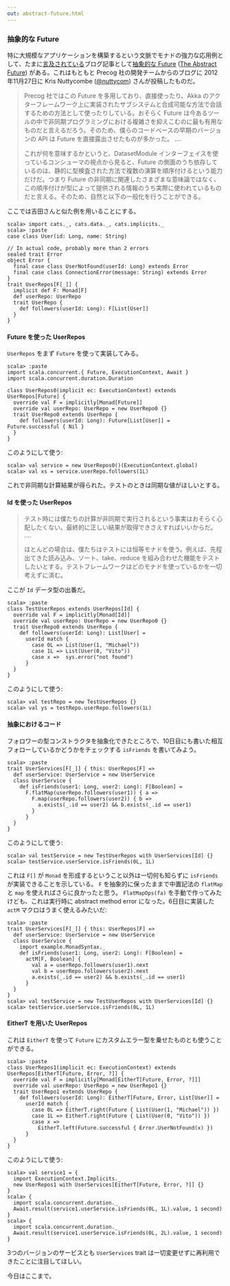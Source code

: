 ```yaml
---
out: abstract-future.html
---
```


  [afja]: http://eed3si9n.com/ja/the-abstract-future
  [af]: http://logji.blogspot.com/2014/02/the-abstract-future.html
  [truepower]: http://d.hatena.ne.jp/xuwei/20150329/1427599055

### 抽象的な Future

特に大規模なアプリケーションを構築するという文脈でモナドの強力な応用例として、たまに[言及されている][truepower]ブログ記事として[抽象的な Future][afja]
([The Abstract Future][af]) がある。これはもともと Precog 社の開発チームからのブログに 2012年11月27日に
Kris Nuttycombe ([@nuttycom](https://twitter.com/nuttycom)) さんが投稿したものだ。

> Precog 社ではこの Future を多用しており、直接使ったり、Akka のアクターフレームワーク上に実装されたサブシステムと合成可能な方法で会話するための方法として使ったりしている。おそらく Future は今あるツールの中で非同期プログラミングにおける複雑さを抑えこむのに最も有用なものだと言えるだろう。そのため、僕らのコードベースの早期のバージョンの API は Future を直接露出させたものが多かった。
> ....
>
> これが何を意味するかというと、DatasetModule インターフェイスを使っているコンシューマの視点から見ると、Future の側面のうち依存しているのは、静的に型検査された方法で複数の演算を順序付けるという能力だけだ。つまり Future の非同期に関連したさまざまな意味論ではなく、この順序付けが型によって提供される情報のうち実際に使われているものだと言える。そのため、自然と以下の一般化を行うことができる。

ここでは吉田さんと似た例を用いることにする。

```console:new
scala> import cats._, cats.data._, cats.implicits._
scala> :paste
case class User(id: Long, name: String)

// In actual code, probably more than 2 errors
sealed trait Error
object Error {
  final case class UserNotFound(userId: Long) extends Error
  final case class ConnectionError(message: String) extends Error
}
trait UserRepos[F[_]] {
  implicit def F: Monad[F]
  def userRepo: UserRepo
  trait UserRepo {
    def followers(userId: Long): F[List[User]]
  }
}
```

#### Future を使った UserRepos

`UserRepos` をまず `Future` を使って実装してみる。

```console
scala> :paste
import scala.concurrent.{ Future, ExecutionContext, Await }
import scala.concurrent.duration.Duration

class UserRepos0(implicit ec: ExecutionContext) extends UserRepos[Future] {
  override val F = implicitly[Monad[Future]]
  override val userRepo: UserRepo = new UserRepo0 {}
  trait UserRepo0 extends UserRepo {
    def followers(userId: Long): Future[List[User]] = Future.successful { Nil }
  }
}
```

このようにして使う:

```console
scala> val service = new UserRepos0()(ExecutionContext.global)
scala> val xs = service.userRepo.followers(1L)
```

これで非同期な計算結果が得られた。テストのときは同期な値がほしいとする。

#### Id を使った UserRepos

> テスト時には僕たちの計算が非同期で実行されるという事実はおそらく心配したくない。最終的に正しい結果が取得できさえすればいいからだ。
> ....
>
> ほとんどの場合は、僕たちはテストには恒等モナドを使う。例えば、先程出てきた読み込み、ソート、take、reduce を組み合わせた機能をテストしたいとする。テストフレームワークはどのモナドを使っているかを一切考えずに済む。

ここが `Id` データ型の出番だ。

```console
scala> :paste
class TestUserRepos extends UserRepos[Id] {
  override val F = implicitly[Monad[Id]]
  override val userRepo: UserRepo = new UserRepo0 {}
  trait UserRepo0 extends UserRepo {
    def followers(userId: Long): List[User] =
      userId match {
        case 0L => List(User(1, "Michael"))
        case 1L => List(User(0, "Vito"))
        case x =>  sys.error("not found")
      }
  }
}
```

このようにして使う:

```console
scala> val testRepo = new TestUserRepos {}
scala> val ys = testRepo.userRepo.followers(1L)
```

#### 抽象におけるコード

フォロワーの型コンストラクタを抽象化できたところで、10日目にも書いた相互フォローしているかどうかをチェックする `isFriends` を書いてみよう。

```console
scala> :paste
trait UserServices[F[_]] { this: UserRepos[F] =>
  def userService: UserService = new UserService
  class UserService {
    def isFriends(user1: Long, user2: Long): F[Boolean] =
      F.flatMap(userRepo.followers(user1)) { a =>
        F.map(userRepo.followers(user2)) { b =>
          a.exists(_.id == user2) && b.exists(_.id == user1)
        }
      }
  }
}
```

このようにして使う:

```console
scala> val testService = new TestUserRepos with UserServices[Id] {}
scala> testService.userService.isFriends(0L, 1L)
```

これは `F[]` が `Monad` を形成するということ以外は一切何も知らずに `isFriends` が実装できることを示している。
`F` を抽象的に保ったままで中置記法の `flatMap` と `map` を使えればさらに良かったと思う。 `FlatMapOps(fa)` を手動で作ってみたけども、これは実行時に abstract method error になった。6日目に実装した `actM` マクロはうまく使えるみたいだ:

```console
scala> :paste
trait UserServices[F[_]] { this: UserRepos[F] =>
  def userService: UserService = new UserService
  class UserService {
    import example.MonadSyntax._
    def isFriends(user1: Long, user2: Long): F[Boolean] =
      actM[F, Boolean] {
        val a = userRepo.followers(user1).next
        val b = userRepo.followers(user2).next
        a.exists(_.id == user2) && b.exists(_.id == user1)
      }
  }
}
scala> val testService = new TestUserRepos with UserServices[Id] {}
scala> testService.userService.isFriends(0L, 1L)
```

#### EitherT を用いた UserRepos

これは `EitherT` を使って `Future` にカスタムエラー型を乗せたものとも使うことができる。

```console
scala> :paste
class UserRepos1(implicit ec: ExecutionContext) extends UserRepos[EitherT[Future, Error, ?]] {
  override val F = implicitly[Monad[EitherT[Future, Error, ?]]]
  override val userRepo: UserRepo = new UserRepo1 {}
  trait UserRepo1 extends UserRepo {
    def followers(userId: Long): EitherT[Future, Error, List[User]] =
      userId match {
        case 0L => EitherT.right(Future { List(User(1, "Michael")) })
        case 1L => EitherT.right(Future { List(User(0, "Vito")) })
        case x =>
          EitherT.left(Future.successful { Error.UserNotFound(x) })
      }
  }
}
```

このようにして使う:

```console
scala> val service1 = {
  import ExecutionContext.Implicits._
  new UserRepos1 with UserServices[EitherT[Future, Error, ?]] {}
}
scala> {
  import scala.concurrent.duration._
  Await.result(service1.userService.isFriends(0L, 1L).value, 1 second)
}
scala> {
  import scala.concurrent.duration._
  Await.result(service1.userService.isFriends(0L, 2L).value, 1 second)
}
```

3つのバージョンのサービスとも `UserServices` trait は一切変更せずに再利用できたことに注目してほしい。

今日はここまで。
